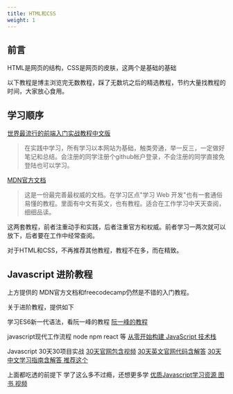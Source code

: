 ```yaml
---
title: HTML和CSS
weight: 1
---
```


## 前言
HTML是网页的结构，CSS是网页的皮肤，这两个是基础的基础

以下教程是博主浏览完无数教程，踩了无数坑之后的精选教程，节约大量找教程的时间，大家放心食用。

## 学习顺序

[世界最流行的前端入门实战教程中文版](https://www.freecodecamp.cn/home)

>在实践中学习，所有学习以本网站为基础，触类旁通，举一反三，一定做好笔记和总结。会注册的同学注册个github帐户登录，不会注册的同学直接免登陆也可以学习。


[MDN官方文档](https://developer.mozilla.org/zh-CN/docs/Web)

>这是一份最完善最权威的文档。在学习区点"学习 Web 开发"也有一套通俗易懂的教程。里面有中文有英文，也有教程。适合在工作学习中天天查阅，细细品读。

这两套教程，前者注重动手和实践，后者注重官方和权威。前者学习一两次就可以放下，后者要在工作中经常查阅。

对于HTML和CSS，不再推荐其他教程，教程不在多，而在精致。


## Javascript 进阶教程

上方提供的 MDN官方文档和freecodecamp仍然是不错的入门教程。

关于进阶教程，提供如下

学习ES6新一代语法，看阮一峰的教程
[阮一峰的教程](http://es6.ruanyifeng.com/)

javascript现代工作流程 node npm react 等
[从零开始构建 JavaScript 技术栈](http://es6.ruanyifeng.com/)

Javascript 30天30项目实战
[30天官网包含视频](https://javascript30.com/)
[30天英文官网代码含解答](https://github.com/wesbos/JavaScript30)
[30天中文学习指南含解答 推荐这个](https://github.com/soyaine/JavaScript30)

上面都吃透的前提下 学了这么多不过瘾，还想更多学
[优质Javascript学习资源 图书 视频](https://github.com/micromata/awesome-javascript-learning)

